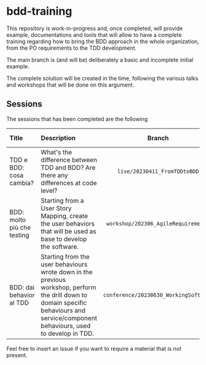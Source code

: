 # bdd-training

This repository is work-in-progress and, once completed, will provide example, documentations and tools that will allow to have a complete training regarding how to bring the BDD approach in the whole organization, from the PO requirements to the TDD development.

The main branch is (and will be) deliberately a basic and incomplete initial example.

The complete solution will be created in the time, following the various talks and workshops that will be done on this argument.
## Sessions

The sessions that has been completed are the following

| Title                      | Description                                                                                                                                                                           |                Branch                 |                                  IT material                                  | EN material |
| :------------------------- | :------------------------------------------------------------------------------------------------------------------------------------------------------------------------------------ | :-----------------------------------: | :---------------------------------------------------------------------------: | :---------: |
| TDD e BDD: cosa cambia?    | What's the difference between TDD and BDD? Are there any differences at code level?                                                                                                    |     `live/20230411_FromTDDtoBDD`      |           [YouTube Live](https://www.youtube.com/live/TqNSIjKES9c)            |    N.A.     |
| BDD: molto più che testing | Starting from a User Story Mapping, create the user behaviors that will be used as base to develop the software.                                                                      |  `workshop/202306_AgileRequirements`  | [Workshop summary](https://agile.to.it/2023/06/06/bdd-molto-piu-che-testing/) |    N.A.     |
| BDD: dai behavior al TDD   | Starting from the user behaviours wrote down in the previous workshop, perform the drill down to domain specific behaviours and service/component behaviours, used to develop in TDD. | `conference/20230630_WorkingSoftware` |                                  coming soon                                  |    N.A.     |

Feel free to insert an issue if you want to require a material that is not present.
